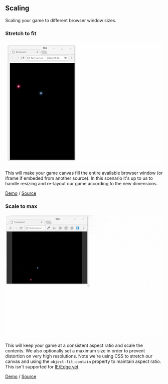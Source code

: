 ## Scaling

Scaling your game to different browser window sizes.

### Stretch to fit

![stretch to fit example](/assets/stretch-to-fit.gif)

This will make your game canvas fill the entire available browser window (or iframe if embeded from another source).
In this scenario it's up to us to handle resizing and re-layout our game according to the new dimensions.

[Demo](stretch-to-fit.html) / [Source](https://github.com/DannyT/phaser3-my-examples/blob/master/scaling/stretch-to-fit.html)


### Scale to max

![scale to max example](/assets/scale-to-max.gif)

This will keep your game at a consistent aspect ratio and scale the contents.
We also optionally set a maximum size in order to prevent distortion on very high resolutions. Note we're using CSS to stretch our canvas and using the `object-fit:contain` property to maintain aspect ratio. This isn't supported for [IE/Edge yet](https://caniuse.com/#feat=object-fit).

[Demo](scale-to-max.html) / [Source](https://github.com/DannyT/phaser3-my-examples/blob/master/scaling/scale-to-max.html)